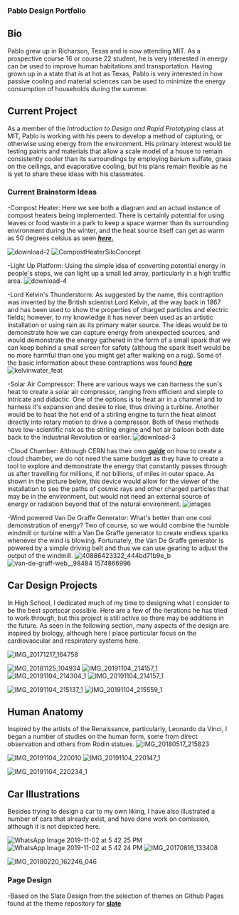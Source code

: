 ### Pablo Design Portfolio
## Bio
Pablo grew up in Richarson, Texas and is now attending MIT. As a prospective course 16 or course 22 student,
he is very interested in energy can be used to improve human habitations and transportation. Having grown up in
a state that is at hot as Texas, Pablo is very interested in how passive cooling and material sciences can
be used to minimize the energy consumption of households during the summer.

## Current Project
As a member of the _Introduction to Design and Rapid Prototyping_ class at MIT, Pablo is working with his peers to 
develop a method of capturing, or otherwise using energy from the environment. His primary interest would be testing
paints and materials that allow a scale model of a house to remain consistently cooler than its surroundings by employing barium
sulfate, grass on the ceilings, and evaporative cooling, but his plans remain flexible as he is yet to share these ideas with his classmates.

### Current Brainstorm Ideas
-Compost Heater: 
Here we see both a diagram and an actual instance of compost heaters being implemented. There is certainly potential for using leaves or food waste in a park to keep a space warmer than its surrounding environment during the winter, and the heat source itself can get as warm as 50 degrees celsius as seen [***here.***](http://compost.css.cornell.edu/physics.html)

![download-2](https://user-images.githubusercontent.com/90800298/134415106-f41b55d4-e0e6-43db-9968-9e2ad5c227f2.jpg)
![CompostHeaterSiloConcept](https://user-images.githubusercontent.com/90800298/134419239-a53b70d2-bdfc-4555-96d4-3f536ee918ba.jpeg)

-Light Up Platform: 
Using the simple idea of converting potential energy in people's steps, we can light up a small led array, particularly in a high traffic area.
![download-4](https://user-images.githubusercontent.com/90800298/134415087-1170dfc2-1d3b-4d97-8215-827213aa0960.jpg)

-Lord Kelvin's Thunderstorm: 
As suggested by the name, this contraption was invented by the British scientist Lord Kelvin, all the way back in 1867 and has been used
to show the properties of charged particles and electric fields; however, to my knowledge it has never been used as an artistic installation
or using rain as its primary water source. The ideas would be to demonstrate how we can capture energy from unexpected sources, and would 
demonstrate the energy gathered in the form of a small spark that we can keep behind a small screen for safety (althoug the spark itself
would be no more harmful than one you might get after walking on a rug). Some of the basic information about these contraptions was found
[***here***](https://www.upsbatterycenter.com/blog/lord-kelvins-thunderstorm/)
![kelvinwater_feat](https://user-images.githubusercontent.com/90800298/134417194-29e62585-2563-40cb-bcd3-2fb5bd5eb1d6.jpeg)

-Solar Air Compressor: 
There are various ways we can harness the sun's heat to create a solar air compressor, ranging from efficient and simple to intricate and didactic. One of the options is to heat air in a channel and to harness it's expansion and desire to rise, thus driving a turbine. Another would be to heat the hot end of a stirling engine to turn the heat almost directly into rotary motion to drive a compressor. Both of these methods have low-scientific risk as the stirling engine and hot air balloon both date back to the Industrial Revolution or earlier.
![download-3](https://user-images.githubusercontent.com/90800298/134415024-ef446ffb-57ec-4649-9133-ad7b78590ca5.jpg)


-Cloud Chamber: 
Although CERN has their own [***guide***](https://home.cern/news/news/experiments/how-make-your-own-cloud-chamber) on how to create a cloud chamber, we do not need the same budget as they have to create a tool to explore and demonstrate the energy that constantly passes through us after travelling for millions, if not billions, of miles in outer space. As shown in the picture below, this device would allow for the viewer of the installation to see the paths of cosmic rays and other charged particles that may be in the environment, but would not need an external source of energy or radiation beyond that of the natural environment.
![images](https://user-images.githubusercontent.com/90800298/134415063-9a771131-660a-4d81-acc1-0277b92ce9fe.jpg)

-Wind powered Van De Graffe Generator: 
What's better than one cool demonstration of energy? Two of course, so we would combine the humble windmill or turbine with a Van De Graffe generator to create endless sparks whenever the wind is blowing. Fortunately, the Van De Graffe generator is powered by a simple driving belt and thus we can use gearing to adjust the output of the windmill.
![40886423322_444bd71b9e_b](https://user-images.githubusercontent.com/90800298/134419524-45b0e6b4-db10-4bfb-9652-84689bfea0e6.jpeg)
![van-de-graff-web__98484 1574866996](https://user-images.githubusercontent.com/90800298/134419539-761d3c35-d4b5-4cef-94bd-ba5d6999cd07.jpg)





## Car Design Projects
In High School, I dedicated much of my time to designing what I consider to be the best sportscar possible. Here are a few of the iterations
he has tried to work through, but this project is still active so there may be additions in the future. As seen in the following section, many aspects of the design are inspired by biology, although here I place particular focus on the cardiovascular and respiratory systems here.


![IMG_20171217_164758](https://user-images.githubusercontent.com/90800298/133950299-6e2de63c-44bd-4f93-af16-a6f2a8778203.jpg)


![IMG_20181125_104934](https://user-images.githubusercontent.com/90800298/133950224-35cc7b0a-0dea-495d-a8ae-a7fa4332e712.jpg)
![IMG_20191104_214157_1](https://user-images.githubusercontent.com/90800298/133950116-2d76ab02-528a-46bb-acc2-2034e4aeacaa.jpg)
![IMG_20191104_214304_1](https://user-images.githubusercontent.com/90800298/133950231-47efc970-78a2-4309-a81f-1f1884507f76.jpg)
![IMG_20191104_214157_1](https://user-images.githubusercontent.com/90800298/133950235-036bada8-f5f9-4866-bb8d-c8de140f8f07.jpg)

![IMG_20191104_215137_1](https://user-images.githubusercontent.com/90800298/133950239-a2f5672b-f225-476d-b2ad-010def3a16be.jpg)
![IMG_20191104_215559_1](https://user-images.githubusercontent.com/90800298/133950243-c55e72c7-10aa-414d-8b42-d5e6e3470b76.jpg)

## Human Anatomy
Inspired by the artists of the Renaissance, particularly, Leonardo da Vinci, I began a number of studies on the human form, some from
direct observation and others from Rodin statues.
![IMG_20180517_215823](https://user-images.githubusercontent.com/90800298/133950316-a32b9df8-fc8d-49a0-8b44-c1be97d75d91.jpg)

![IMG_20191104_220010](https://user-images.githubusercontent.com/90800298/133950253-9649a6ba-3075-4cdc-b569-3e29e79b2c30.jpg)
![IMG_20191104_220147_1](https://user-images.githubusercontent.com/90800298/133950261-c6f8ed39-bb19-4834-b12c-335e13035c7f.jpg)


![IMG_20191104_220234_1](https://user-images.githubusercontent.com/90800298/133950264-f8e32486-0cc8-47d0-8cba-f114e41c36f6.jpg)
## Car Illustrations
Besides trying to design a car to my own liking, I have also illustrated a number of cars that already exist, and have done work on comission, although it is not depicted here.

![WhatsApp Image 2019-11-02 at 5 42 25 PM](https://user-images.githubusercontent.com/90800298/133950275-e0def994-036f-4abc-bb8a-29f5d73f8b36.jpeg)
![WhatsApp Image 2019-11-02 at 5 42 24 PM](https://user-images.githubusercontent.com/90800298/133950283-a8446652-f971-40eb-91b6-c581c59420bb.jpeg)
![IMG_20170816_133408](https://user-images.githubusercontent.com/90800298/133950292-c20a9572-5a9b-4281-b87f-22cf1a958323.jpg)

![IMG_20180220_162246_046](https://user-images.githubusercontent.com/90800298/133950312-9def02be-20fa-49dc-be8c-b70809aeb1a4.jpg)



### Page Design
-Based on the Slate Design from the selection of themes on Github Pages found at the theme repository for [**slate**](https://github.com/pages-themes/slate)
